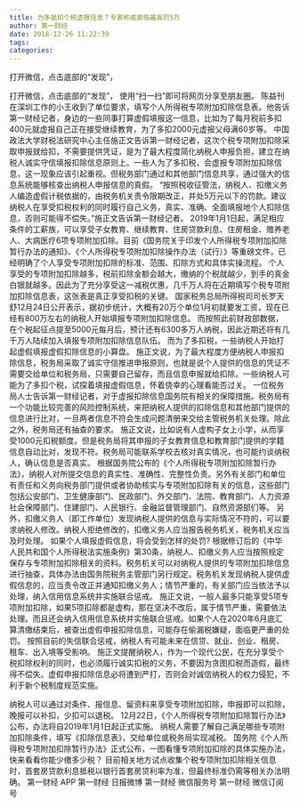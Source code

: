 ```yaml
---
title: 为多抵扣个税虚报信息？专家称或面临最高罚5万
author: 第一财经
date: 2018-12-26 11:22:39
tags: 
categories: 
---
```

打开微信，点击底部的“发现”，
<!-- more -->
打开微信，点击底部的“发现”，
使用“扫一扫”即可将网页分享至朋友圈。
陈益刊
在深圳工作的小王收到了单位要求，填写个人所得税专项附加扣除信息表。他告诉第一财经记者，身边的一些同事打算虚假填报这一信息，比如为了每月税前多扣400元就虚报自己正在接受继续教育，为了多扣2000元虚报父母满60岁等。
中国政法大学财税法研究中心主任施正文告诉第一财经记者，这次个税专项附加扣除采取申报就给扣，不需要提供凭证，是为了最大程度简化纳税人申报负担，建立在纳税人诚实守信填报扣除信息原则上。一些人为了多扣税，会虚报专项附加扣除信息，这一现象应该引起重视。但税务部门通过和其他部门信息共享，通过强大的信息系统能够核查出纳税人申报信息的真假。
“按照税收征管法，纳税人、扣缴义务人编造虚假计税依据的，由税务机关责令限期改正，并处5万元以下的罚款。建议纳税人在享受扣税权利的同时履行自己义务，真实、准确、全面填报地个人扣除信息，否则可能得不偿失。”施正文告诉第一财经记者。
2019年1月1日起，满足相应条件的工薪族，可以享受子女教育、继续教育、住房贷款利息、住房租金、赡养老人、大病医疗6项专项附加扣除。目前《国务院关于印发个人所得税专项附加扣除暂行办法的通知》、《个人所得税专项附加扣除操作办法（试行）》等重磅文件，已经明确了个人享受专项附加扣除的标准、范围、扣除方式和具体实操流程。
个人享受的专项附加扣除越多，税前扣除金额会越大，缴纳的个税就越少，到手的真金白银就越多。因此为了充分享受这一减税优惠，几千万人将在近期填写个税专项附加扣除信息表，这张表是真正享受扣税的关键。
国家税务总局所得税司司长罗天舒12月24日公开表示，据初步统计，大概有20万个单位1月初就要发工资，现在已经有800万左右的纳税人开始填报专项附加扣除信息。
而按照此前财政部数据，在个税起征点提至5000元每月后，预计还有6300多万人纳税，因此近期还将有几千万人陆续加入填报专项附加扣除信息队伍。
而为了多扣税，一些纳税人开始打起虚假填报虚假扣除信息的小算盘。
施正文说，为了最大程度方便纳税人申报扣除信息，税务局采取了诚实守信推进申报原则，也就是说个人提供的信息的凭证不需要交给单位和税务局，只需要自己留存，而且信息申报就给扣除。一些纳税人可能为了多扣个税，试探着填报虚假信息，怀着侥幸的心理看能否过关。
一位税务局人士告诉第一财经记者，对于虚报扣除信息国务院有相关的保障措施。税务局有一个功能比较完善的风险控制系统，来把纳税人提供的扣除信息和其他部门提供的信息进行比对，一旦两者信息不符会生成问题清册来交给主管税务机关处理。除此之外，税务局还有抽查的要求。
施正文说，比如说有人虚构子女上小学，从而享受1000元扣税额度。但是税务局将其申报的子女教育信息和教育部门提供的学籍信息自动比对，发现不符。税务局可能联系学校去核对真实情况，也可能约谈纳税人，确认信息是否真实。
根据国务院公布的《个人所得税专项附加扣除暂行办法》，纳税人对所提交信息的真实性、准确性、完整性负责。另外有关部门和单位有责任和义务向税务部门提供或者协助核实与专项附加扣除有关的信息，这些部门包括公安部门、卫生健康部门、民政部门、外交部门、法院、教育部门、人力资源社会保障部门、住建部门、人民银行、金融监督管理部门、自然资源部们等。
另外，扣缴义务人（即工作单位）发现纳税人提供的信息与实际情况不符的，可以要求纳税人修改。纳税人拒绝修改的，扣缴义务人应当报告税务机关，税务机关应当及时处理。
如果个人填报虚假信息，将会受到怎样的处罚?
根据修订后的《中华人民共和国个人所得税法实施条例》第30条，纳税人、扣缴义务人应当按照规定保存与专项附加扣除相关的资料。税务机关可以对纳税人提供的专项附加扣除信息进行抽查，具体办法由国务院税务主管部门另行规定。税务机关发现纳税人提供虚假信息的，应当责令改正并通知扣缴义务人；情节严重的，有关部门应当依法予以处理，纳入信用信息系统并实施联合惩戒。
施正文说，一般人最多只能享受5项专项附加扣除，如果5项扣除都是虚构，那在坚决不改后，属于情节严重，需要依法处理。而且还会纳入信用信息系统并实施联合惩戒。如果个人在2020年6月底汇算清缴结束后，被查出虚假申报扣除信息，可能存在偷漏税嫌疑，面临更严重的处罚。
按照目前的失信联合惩戒，纳税人有可能未来在信贷、就业、创业、租房、租车、出入境等受影响。
施正文提醒纳税人，作为一个现代公民，在充分享受个税扣除权利的同时，也必须履行诚实扣税的义务，不要因为贪图扣税而造假，最终得不偿失。虚假申报扣除信息必将遭到严打，否则会对诚信纳税人的权力侵犯，不利于新个税制度规范实施。
 
 
纳税人可以通过对条件、报信息、留资料来享受专项附加扣除，申报即可以扣除，晚报可以补扣，少扣可以退税。
12月22日，《个人所得税专项附加扣除暂行办法》公布，办法将自2019年1月1日起正式实施。
纳税人需要了解自己满足哪些专项附加扣除条件，填写《扣除信息表》，交给单位或税务局实现减税。
国务院《个人所得税专项附加扣除暂行办法》正式公布，一图看懂专项附加扣除的具体实施办法，快来看看你能少缴多少税？
目前相关地方试点收集个税专项附加扣除相关信息时，首套房贷款利息抵税以银行首套房贷利率为准，但最终标准仍需等相关办法明确。
第一财经
APP
第一财经
日报微博
第一财经
微信服务号
第一财经
微信订阅号
